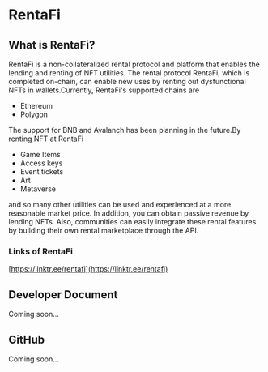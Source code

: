 # RentaFi

## What is RentaFi?

RentaFi is a non-collateralized rental protocol and platform that enables the lending and renting of NFT utilities. The rental protocol RentaFi, which is completed on-chain, can enable new uses by renting out dysfunctional NFTs in wallets.Currently, RentaFi's supported chains are

* Ethereum
* Polygon

The support for BNB and Avalanch has been planning in the future.By renting NFT at RentaFi

* Game Items
* Access keys
* Event tickets
* Art
* Metaverse

and so many other utilities can be used and experienced at a more reasonable market price. In addition, you can obtain passive revenue by lending NFTs. Also, communities can easily integrate these rental features by building their own rental marketplace through the API.

### Links of RentaFi

[https://linktr.ee/rentafi](https://linktr.ee/rentafi)

## Developer Document

Coming soon…

## GitHub

Coming soon…

